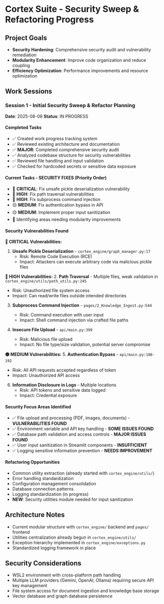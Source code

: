 # Cortex Suite - Security Sweep & Refactoring Progress

## Project Goals
- **Security Hardening**: Comprehensive security audit and vulnerability remediation
- **Modularity Enhancement**: Improve code organization and reduce coupling  
- **Efficiency Optimization**: Performance improvements and resource optimization

## Work Sessions

### Session 1 - Initial Security Sweep & Refactor Planning
**Date**: 2025-08-08
**Status**: IN PROGRESS

#### Completed Tasks
- ✅ Created work progress tracking system
- ✅ Reviewed existing architecture and documentation
- ✅ **MAJOR**: Completed comprehensive security audit
- ✅ Analyzed codebase structure for security vulnerabilities
- ✅ Reviewed file handling and input validation
- ✅ Checked for hardcoded secrets or sensitive data exposure

#### Current Tasks - SECURITY FIXES (Priority Order)
- 🔴 **CRITICAL**: Fix unsafe pickle deserialization vulnerability
- 🔴 **HIGH**: Fix path traversal vulnerabilities  
- 🔴 **HIGH**: Fix subprocess command injection
- 🟡 **MEDIUM**: Fix authentication bypass in API
- 🟡 **MEDIUM**: Implement proper input sanitization
- 🔄 Identifying areas needing modularity improvements

#### Security Vulnerabilities Found

**🔴 CRITICAL Vulnerabilities:**
1. **Unsafe Pickle Deserialization** - `cortex_engine/graph_manager.py:17`
   - Risk: Remote Code Execution (RCE)
   - Impact: Attackers can execute arbitrary code via malicious pickle files
   
**🔴 HIGH Vulnerabilities:**
2. **Path Traversal** - Multiple files, weak validation in `cortex_engine/utils/path_utils.py:245`
   - Risk: Unauthorized file system access
   - Impact: Can read/write files outside intended directories

3. **Subprocess Command Injection** - `pages/2_Knowledge_Ingest.py:544`
   - Risk: Command execution with user input
   - Impact: Shell command injection via crafted file paths

4. **Insecure File Upload** - `api/main.py:399`
   - Risk: Malicious file upload
   - Impact: No file type/size validation, potential server compromise

**🟡 MEDIUM Vulnerabilities:**
5. **Authentication Bypass** - `api/main.py:186-192`
   - Risk: All API requests accepted regardless of token
   - Impact: Unauthorized API access

6. **Information Disclosure in Logs** - Multiple locations
   - Risk: API tokens and sensitive data logged
   - Impact: Credential exposure

#### Security Focus Areas Identified
- ✅ File upload and processing (PDF, images, documents) - **VULNERABILITIES FOUND**
- ✅ Environment variable and API key handling - **SOME ISSUES FOUND**  
- ✅ Database path validation and access controls - **MAJOR ISSUES FOUND**
- ✅ User input sanitization in Streamlit components - **INSUFFICIENT**
- ✅ Logging sensitive information prevention - **NEEDS IMPROVEMENT**

#### Refactoring Opportunities
- Common utility extraction (already started with `cortex_engine/utils/`)
- Error handling standardization
- Configuration management consolidation
- Database connection patterns
- Logging standardization (in progress)
- **NEW**: Security utilities module needed for input sanitization

## Architecture Notes
- Current modular structure with `cortex_engine/` backend and `pages/` frontend
- Utilities centralization already begun in `cortex_engine/utils/`
- Exception hierarchy implemented in `cortex_engine/exceptions.py`
- Standardized logging framework in place

## Security Considerations
- WSL2 environment with cross-platform path handling
- Multiple LLM providers (Gemini, OpenAI, Ollama) requiring secure API key management
- File system access for document ingestion and knowledge base storage
- Vector database and graph database persistence